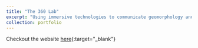 ```yaml
---
title: "The 360 Lab"
excerpt: "Using immersive technologies to communicate geomorphology and flood risk<br/><img src='/images/360_lab/360_lab_front.jpg'>"
collection: portfolio
---
```


Checkout the website [here](https://360lab.lboro.ac.uk){:target="_blank"}
